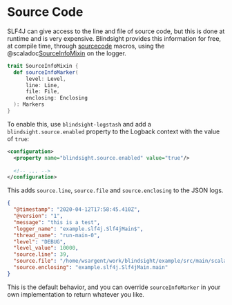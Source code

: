 # Source Code

SLF4J can give access to the line and file of source code, but this is done at runtime and is very expensive.  Blindsight provides this information for free, at compile time, through [sourcecode](https://github.com/lihaoyi/sourcecode) macros, using the @scaladoc[SourceInfoMixin](com.tersesystems.blindsight.mixins.SourceInfoMixin) on the logger.

```scala
trait SourceInfoMixin {
  def sourceInfoMarker(
      level: Level,
      line: Line,
      file: File,
      enclosing: Enclosing
  ): Markers
}
```

To enable this, use `blindsight-logstash` and add a `blindsight.source.enabled` property to the Logback context with the value of `true`:

```xml
<configuration>
  <property name="blindsight.source.enabled" value="true"/>
 
  <!-- ... -->
</configuration>
```

This adds `source.line`, `source.file` and `source.enclosing` to the JSON logs.

```json
{
  "@timestamp": "2020-04-12T17:58:45.410Z",
  "@version": "1",
  "message": "this is a test",
  "logger_name": "example.slf4j.Slf4jMain$",
  "thread_name": "run-main-0",
  "level": "DEBUG",
  "level_value": 10000,
  "source.line": 39,
  "source.file": "/home/wsargent/work/blindsight/example/src/main/scala/example/slf4j/Slf4jMain.scala",
  "source.enclosing": "example.slf4j.Slf4jMain.main"
}
```

This is the default behavior, and you can override `sourceInfoMarker` in your own implementation to return whatever you like.